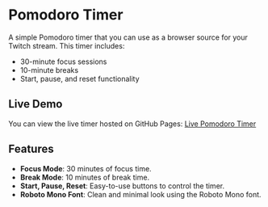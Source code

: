 # Pomodoro Timer

A simple Pomodoro timer that you can use as a browser source for your Twitch stream. This timer includes:
- 30-minute focus sessions
- 10-minute breaks
- Start, pause, and reset functionality

## Live Demo

You can view the live timer hosted on GitHub Pages: [Live Pomodoro Timer](https://gold-crayon.github.io/pomodoro-timer-01/)

## Features

- **Focus Mode**: 30 minutes of focus time.
- **Break Mode**: 10 minutes of break time.
- **Start, Pause, Reset**: Easy-to-use buttons to control the timer.
- **Roboto Mono Font**: Clean and minimal look using the Roboto Mono font.

